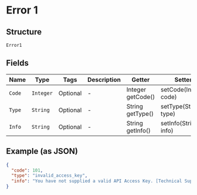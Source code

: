 
# Error 1

## Structure

`Error1`

## Fields

| Name | Type | Tags | Description | Getter | Setter |
|  --- | --- | --- | --- | --- | --- |
| `Code` | `Integer` | Optional | - | Integer getCode() | setCode(Integer code) |
| `Type` | `String` | Optional | - | String getType() | setType(String type) |
| `Info` | `String` | Optional | - | String getInfo() | setInfo(String info) |

## Example (as JSON)

```json
{
  "code": 101,
  "type": "invalid_access_key",
  "info": "You have not supplied a valid API Access Key. [Technical Support: support@apilayer.com]"
}
```

